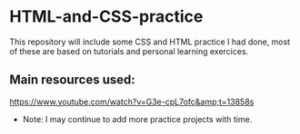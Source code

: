 # HTML-and-CSS-practice
This repository will include some CSS and HTML practice I had done, most of these are based on tutorials and personal learning exercices.

## Main resources used:
 https://www.youtube.com/watch?v=G3e-cpL7ofc&amp;t=13858s

* Note: I may continue to add more practice projects with time.
